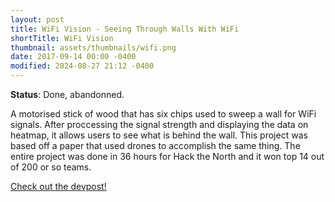 ```yaml
---
layout: post
title: WiFi Vision - Seeing Through Walls With WiFi
shortTitle: WiFi Vision
thumbnail: assets/thumbnails/wifi.png
date: 2017-09-14 00:00 -0400
modified: 2024-08-27 21:12 -0400
---
```


<!---
Write a really in depth explanation for this with more pictures and maybe refactor and redo my code
-->

**Status**: Done, abandonned.

A motorised stick of wood that has six chips used to sweep a wall for WiFi signals. After proccessing the signal strength and displaying the data on heatmap, it allows users to see what is behind the wall. This project was based off a paper that used drones to accomplish the same thing. The entire project was done in 36 hours for Hack the North and it won top 14 out of 200 or so teams.


[Check out the devpost!](https://devpost.com/software/pronto-vision)
